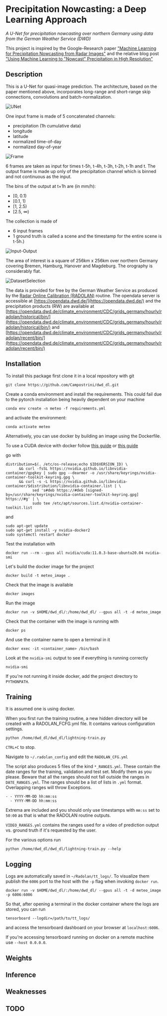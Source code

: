 # Precipitation Nowcasting: a Deep Learning Approach

*A U-Net for precipitation nowcasting over northern Germany using data from the German Weather Service (DWD)*

This project is inspired by the Google-Research paper ["Machine Learning for Precipitation Nowcasting from Radar Images"](https://arxiv.org/abs/1912.12132) and the relative blog post ["Using Machine Learning to "Nowcast" Precipitation in High Resolution"](https://ai.googleblog.com/2020/01/using-machine-learning-to-nowcast.html)

## Description

This is a U-Net for quasi-image prediction. The architecture, based on the paper mentioned above, incorporates long-range and short-range skip connections, convolutions and batch-normalization.

![UNet](assets/UNetThesis.png)

One input frame is made of 5 concatenated channels:
- precipitation (1h cumulative data)
- longitude
- latitude
- normalized time-of-day
- normalized day-of-year

![Frame](assets/frame.png)

6 frames are taken as input for times t-5h, t-4h, t-3h, t-2h, t-1h and t. The output frame is made up only of the precipitation channel which is binned and not continuous as the input.

The bins of the output at t+1h are (in mm/h):
 - [0, 0.1)
 - [0.1, 1)
 - [1, 2.5)
 - [2.5, $\infty$)

The collection is made of
- 6 input frames
- 1 ground truth
is called a scene and the timestamp for the entire scene is t-5h.)

![Input-Output](assets/scene.png)

The area of interest is a square of 256km x 256km over northern Germany covering Bremen, Hamburg, Hanover and Magdeburg. The orography is considerably flat.

![DatasetSelection](assets/dataset_selection.png)

The data is provided for free by the German Weather Service as produced by the [Radar Online Calibration (RADOLAN)](https://www.google.com/search?client=firefox-b-lm&q=radolan) routine. The opendata server is accessible at [https://opendata.dwd.de/](https://opendata.dwd.de/) and the precipitation products (RW) are available at [https://opendata.dwd.de/climate_environment/CDC/grids_germany/hourly/radolan/historical/bin/](https://opendata.dwd.de/climate_environment/CDC/grids_germany/hourly/radolan/historical/bin/) and [https://opendata.dwd.de/climate_environment/CDC/grids_germany/hourly/radolan/recent/bin/](https://opendata.dwd.de/climate_environment/CDC/grids_germany/hourly/radolan/recent/bin/)

## Installation

To install this package first clone it in a local repository with git

```
git clone https://github.com/Campostrini/dwd_dl.git
```

Create a conda environment and install the requirements. This could fail due to the pytorch installation being heavily dependent on your machine
```
conda env create -n meteo -f requirements.yml
```
and activate the environment:
```
conda activate meteo
```

Alternatively, you can use docker by building an image using the Dockerfile.

To use a CUDA device with docker follow [this guide](https://docs.nvidia.com/datacenter/cloud-native/container-toolkit/install-guide.html) or [this guide](https://blog.roboflow.com/nvidia-docker-vscode-pytorch/#installing-docker-for-machine-learning)

go with

```
distribution=$(. /etc/os-release;echo $ID$VERSION_ID) \
      && curl -fsSL https://nvidia.github.io/libnvidia-container/gpgkey | sudo gpg --dearmor -o /usr/share/keyrings/nvidia-container-toolkit-keyring.gpg \
      && curl -s -L https://nvidia.github.io/libnvidia-container/$distribution/libnvidia-container.list | \
            sed 's#deb https://#deb [signed-by=/usr/share/keyrings/nvidia-container-toolkit-keyring.gpg] https://#g' | \
            sudo tee /etc/apt/sources.list.d/nvidia-container-toolkit.list
```

and

```
sudo apt-get update
sudo apt-get install -y nvidia-docker2
sudo systemctl restart docker
```

Test the installation with

```
docker run --rm --gpus all nvidia/cuda:11.0.3-base-ubuntu20.04 nvidia-smi
```

Let's build the docker image for the project
```
docker build -t meteo_image .
```

Check that the image is available 
```
docker images
```

Run the image
```
docker run -v $HOME/dwd_dl/:/home/dwd_dl/ --gpus all -t -d meteo_image
```
Check that the container with the image is running with
```
docker ps
```
And use the container name to open a terminal in it
```
docker exec -it <container_name> /bin/bash
```
Look at the `nvidia-smi` output to see if everything is running correctly
```
nvidia-smi
```

If you're not running it inside docker, add the project directory to `PYTHONPATH`.

## Training
It is assumed one is using docker.

When you first run the training routine, a new hidden directory will be created with a RADOLAN_FCFG.yml file. It contains various configuration settings. 

```
python /home/dwd_dl/dwd_dl/lightning-train.py
```

`CTRL+C` to stop.

Navigate to `~/.radolan_config` and edit the `RADOLAN_CFG.yml`

The script also produces 5 files of the kind `*_RANGES.yml`. These contain the date ranges for the training, validation and test set. Modify them as you please. Beware that all the ranges should not fall outside the ranges in `DATE_RANGES.yml`. The ranges should be a list of lists in `.yml` format. Overlapping ranges will throw Exceptions.
```
- - YYYY-MM-DD hh:mm:ss
  - YYYY-MM-DD hh:mm:ss
```
Extrema are included and you should only use timestamps with `mm:ss` set to `50:00` as that is what the RADOLAN routine outputs.

`VIDEO_RANGES.yml` contains the ranges used for a video of prediction output vs. ground truth if it's requested by the user.

For the various options run
```
python /home/dwd_dl/dwd_dl/lightning-train.py --help
```
## Logging

Logs are automatically saved in `~/Radolan/tt_logs/`. To visualize them publish the `6006` port to the host with the `-p` flag when invoking `docker run`.

```
docker run -v $HOME/dwd_dl/:/home/dwd_dl/ --gpus all -t -d meteo_image -p 6006:6006
```
So that, after opening a terminal in the docker container where the logs are stored, you can run
```
tensorboard --logdir=/path/to/tt_logs/
```
and access the tensorboard dashboard on your browser at `localhost:6006`.

If you're accessing tensorboard running on docker on a remote machine use `--host 0.0.0.0`.

## Weights

## Inference

## Weaknesses

## TODO